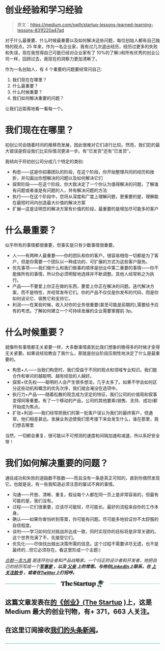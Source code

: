# 创业经验和学习经验

> 原文：<https://medium.com/swlh/startup-lessons-learned-learning-lessons-831f220a47ad>

对于什么最重要、什么时候最重要以及如何解决这些问题，每位创始人都有自己独特的观点。25 年来，作为一名企业家，我有过几次退出经历，经历过更多的失败和失误，现在我觉得自己可能已经对企业家有了 10%的了解:)和所有优秀的创业公司一样，回顾过去，我现在的洞察力更加清晰了。

作为一名创始人，有 4 个重要的问题要经常问自己:

1.  我们现在在哪里？
2.  什么最重要？
3.  什么时候重要？
4.  我们如何解决重要的问题？

让我们近距离地看一看每一个。

# 我们现在在哪里？

初创公司会随着时间的推移而发展，因此很难对它们进行比较。然而，我们犯的最大错误是假设我们比实际情况更进一步。有“已发货”还有“已发货”。

我倾向于将初创公司分成几个特定的类别:

*   构思——这是你招募团队的阶段，在这个阶段，你开始整理共同的经历和挫折，并勾画出你想解决的问题以及如何解决它们
*   探索阶段——在这个阶段，你大致决定了一个你认为值得解决的问题，了解谁有问题或者谁是有问题的人，并有解决问题的方法
*   执行——在这个阶段中，您将从深度和广度上理解问题，更重要的是，理解能在最短时间内创造最大价值的解决方案
*   扩展—这是证明您的解决方案有价值的阶段，最重要的是增加尽可能多的客户

# 什么最重要？

似乎所有的事情都很重要，但事实是只有少数事情很重要。

*   人——有两种人最重要——你的团队和你的客户。很容易相信一切都是为了客户，但是你需要一个团队以一种成功的、可扩展的方式为这些客户服务。
*   优先事项——我们做什么和我们做事的顺序是创业中第二重要的事情——你不能做所有的事情，所以你必须明智地选择并不断调整。其他人经常称之为执行。
*   产品——不要爱上你正在做的东西，要爱上你正在解决的问题。迭代解决方案，而不是特性，并经常发布它们。你的产品不仅仅是你发布的代码，而是你如何谈论它、销售它和支持它。
*   利润——在某些时候，收入对你的业务很重要(甚至可能是前期的),需要给予应有的考虑。了解如何建立一个可持续发展的企业需要掌握前 3p。

# 什么时候重要？

就像所有事情都无关紧要一样，大多数事情直到比我们想象的晚得多的时候才变得无关紧要。如果说经验教会了我什么，那就是创业阶段压倒性地决定了什么是最重要的。

*   构思+人——当我们构思时，我们受益于不同的观点和领域专业知识。我们能合作和审问的越聪明、越有经验的人越好。
*   探索+优先权——聪明的人会产生很多想法，几乎太多了。如果不学会如何区分这些动机和概念的优先次序，我们就会淹没在选项中。
*   执行力+产品——随着松散的观念成为坚定的特征，我们公司的价值观和叙事变得同等重要。有了一个移动的产品，公司的其他要素(销售、支持、成功)都开始成为焦点。
*   扩张+利润——我们经常把我们的第一批客户误认为我们的最终客户，但通常，他们相差甚远。发展业务迫使我们思考接下来会发生什么，谁在那里，我们想去哪里

当然，一切都会重复，很可能以不可预测的速度和间隔加速和减速，所以系好安全带！

# 我们如何解决重要的问题？

通往成功和失败的道路数不胜数——而且没有一条是真正可知的，直到你偶然发现它。也就是说，有一些我知道必须注意的屡试不爽的事情。

*   沟通——开放、清晰、重复。假设每个人都在同一页上是非常容易的，但最有可能的是，我们没有。
*   过程——它们很重要，应该尽可能轻，尽可能长。最好的流程来自你的工作本身。
*   确认——如果你害怕听到答案，你可能有问题。尽可能多地验证你不太舒服的自信程度。
*   谈判——学习如何应对挑战并达成一致，同时实现你的目标将是非常关键的。这个世界充满了不，先接受它们。
*   优先化——尽快找出做出决策所需的信息。这个过程不需要详尽无遗，也不是最终的…但它必须存在。看这里形成一个主题:)

[*合群一言九鼎*](https://medium.com/u/3a1cfd8044c8?source=post_page-----831f220a47ad--------------------------------) *是连环创业者和产品战略家。一个归正的设计者和开发者，他把自己的经历写成一个*[](https://medium.com/unfounded)**[*军事家*](https://medium.com/beforealpha) *，以及* [*父亲*](http://letterstosolomon.com) *上的常客。与他在*[*LinkedIn*](https://www.linkedin.com/in/gregarious)*上联系，在* [*上关注脸书*](https://www.facebook.com/gregariously) *，或者在*[*Twitter*](http://twitter.com/gregarious)*上打招呼。***

**[![](img/308a8d84fb9b2fab43d66c117fcc4bb4.png)](https://medium.com/swlh)**

## **这篇文章发表在[的《创业》(The Startup](https://medium.com/swlh) )上，这是 Medium 最大的创业刊物，有+ 371，663 人关注。**

## **在这里订阅接收[我们的头条新闻](http://growthsupply.com/the-startup-newsletter/)。**

**[![](img/b0164736ea17a63403e660de5dedf91a.png)](https://medium.com/swlh)**